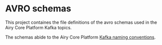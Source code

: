 # AVRO schemas

This project containes the file definitions of the avro schemas used in the
Airy Core Platform Kafka topics.

The schemas abide to the Airy Core Platform [Kafka naming
conventions](/docs_tmp/kafka.md#topic-naming-conventions).
